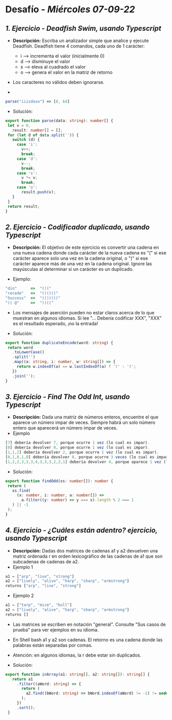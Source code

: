 # Desafío - *Miércoles 07-09-22*

## *1. Ejercicio - Deadfish Swim, usando Typescript*

- **Descripción:** Escriba un analizador simple que analice y ejecute Deadfish. Deadfish tiene 4 comandos, cada uno de 1 carácter:

  - i --> incrementa el valor (inicialmente 0) 
  - d --> disminuye el valor
  - s --> eleva al cuadrado el valor 
  - o --> genera el valor en la matriz de retorno
- Los caracteres no válidos deben ignorarse.
- 
 ```typescript
parse("iiisdoso") => [8, 64]
 ```
 
 - Solución:

 ```typescript
export function parse(data: string): number[] {
  let v = 0,
    result: number[] = [];
  for (let d of data.split('')) {
    switch (d) {
      case 'i':
        v++;
        break;
      case 'd':
        v--;
        break;
      case 's':
        v *= v;
        break;
      case 'o':
        result.push(v);
    }
  }
  return result;
}
 ```
 
 ## *2. Ejercicio - Codificador duplicado, usando Typescript*

- **Descripción:** El objetivo de este ejercicio es convertir una cadena en una nueva cadena donde cada carácter de la nueva cadena es "(" si ese carácter aparece solo una vez en la cadena original, o ")" si ese carácter aparece más de una vez en la cadena original. Ignore las mayúsculas al determinar si un carácter es un duplicado.
 
 - Ejemplo:
 
 ```typescript
"din"      =>  "((("
"recede"   =>  "()()()"
"Success"  =>  ")())())"
"(( @"     =>  "))((" 
 ```
 
 - Los mensajes de aserción pueden no estar claros acerca de lo que muestran en algunos idiomas. Si lee "... Debería codificar XXX", "XXX" es el resultado esperado, ¡no la entrada!
 
 - Solución:

 ```typescript
export function duplicateEncode(word: string) {
  return word
    .toLowerCase()
    .split('')
    .map((a: string, i: number, w: string[]) => {
      return w.indexOf(a) == w.lastIndexOf(a) ? '(' : ')';
    })
    .join('');
}
 ```
 
  ## *3. Ejercicio - Find The Odd Int, usando Typescript*

- **Descripción:** Dada una matriz de números enteros, encuentre el que aparece un número impar de veces. Siempre habrá un solo número entero que aparecerá un número impar de veces.
- Ejemplo
 ```typescript
[7] debería devolver 7, porque ocurre 1 vez (lo cual es impar). 
[0] debería devolver 0, porque ocurre 1 vez (lo cual es impar). 
[1,1,2] debería devolver 2, porque ocurre 1 vez (lo cual es impar).
[0,1,0,1,0] debería devolver 0, porque ocurre 3 veces (lo cual es impar). 
[1,2,2,3,3,3,4,3,3,3,2,2,1] debería devolver 4, porque aparece 1 vez (lo cual es impar).
 ```
 
 - Solución:

 ```typescript
export function findOdd(xs: number[]): number {
  return (
    xs.find(
      (x: number, i: number, a: number[]) =>
        a.filter((y: number) => y === x).length % 2 === 1
    ) || -1
  );
}
 ```
 
 
  ## *4. Ejercicio - ¿Cuáles están adentro? ejercicio, usando Typescript*

- **Descripción:** Dadas dos matrices de cadenas a1 y a2 devuelven una matriz ordenada r en orden lexicográfico de las cadenas de a1 que son subcadenas de cadenas de a2.
- Ejemplo 1
 ```typescript
a1 = ["arp", "live", "strong"]
a2 = ["lively", "alive", "harp", "sharp", "armstrong"]
returns ["arp", "live", "strong"]
 ```
 - Ejemplo 2
 ```typescript
a1 = ["tarp", "mice", "bull"]
a2 = ["lively", "alive", "harp", "sharp", "armstrong"]
returns []
 ```
 
 - Las matrices se escriben en notación "general". Consulte "Sus casos de prueba" para ver ejemplos en su idioma. 
 - En Shell bash a1 y a2 son cadenas. El retorno es una cadena donde las palabras están separadas por comas. 
 - Atención: en algunos idiomas, la r debe estar sin duplicados.
 
 - Solución:

 ```typescript
export function inArray(a1: string[], a2: string[]): string[] {
    return a1
      .filter((aWord: string) => {
        return (
          a2.find((bWord: string) => bWord.indexOf(aWord) != -1) != undefined
        );
      })
      .sort();
  }
 ```
 
 
